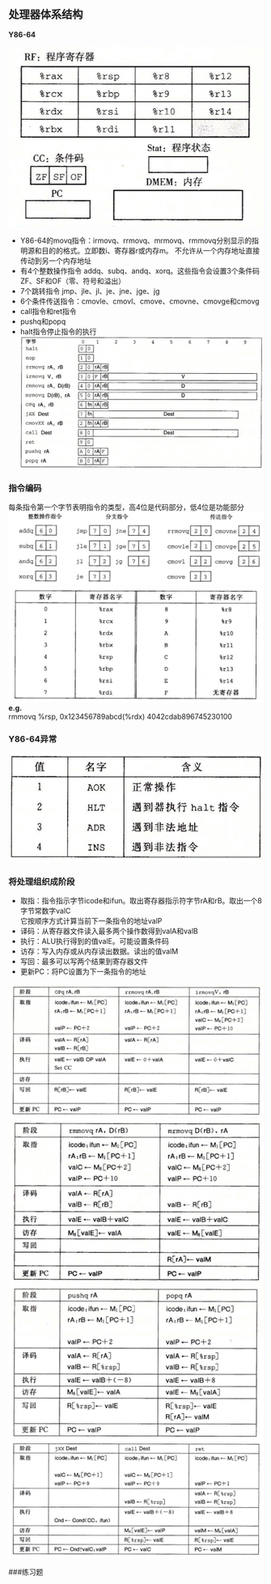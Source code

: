 ## 处理器体系结构

**Y86-64**

![Image text](../image/1.jpg)

+ Y86-64的movq指令：irmovq、rrmovq、mrmovq、rmmovq分别显示的指明源和目的的格式。立即数i、寄存器r或内存m。
不允许从一个内存地址直接传动到另一个内存地址
+ 有4个整数操作指令 addq、subq、andq、xorq。这些指令会设置3个条件码ZF、SF和OF（零、符号和溢出）
+ 7个跳转指令 jmp、jle、jl、je、jne、jge、jg
+ 6个条件传送指令：cmovle、cmovl、cmove、cmovne、cmovge和cmovg
+ call指令和ret指令
+ pushq和popq
+ halt指令停止指令的执行
![Image text](../image/2.jpg)

### 指令编码
每条指令第一个字节表明指令的类型，高4位是代码部分，低4位是功能部分
![Image text](../image/3.jpg)
![Image text](../image/4.jpg)
**e.g.**\
rmmovq %rsp, 0x123456789abcd(%rdx)
4042cdab896745230100

### Y86-64异常
![Image text](../image/5.jpg)

### 将处理组织成阶段
+ 取指：指令指示字节icode和ifun。取出寄存器指示符字节rA和rB。取出一个8字节常数字valC\
它按顺序方式计算当前下一条指令的地址valP
+ 译码：从寄存器文件读入最多两个操作数得到valA和valB
+ 执行：ALU执行得到的值valE。可能设置条件码
+ 访存：写入内存或从内存读出数据。读出的值valM
+ 写回：最多可以写两个结果到寄存器文件
+ 更新PC：将PC设置为下一条指令的地址

![Image text](../image/6.jpg)
![Image text](../image/7.jpg)
![Image text](../image/8.jpg)
![Image text](../image/9.jpg)

###练习题

